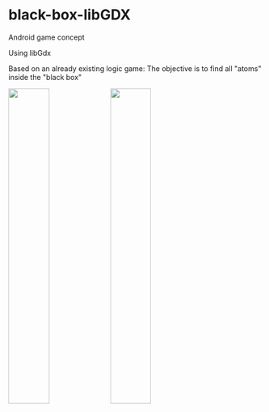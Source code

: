 # black-box-libGDX

Android game concept

Using libGdx

Based on an already existing logic game:
The objective is to find all "atoms" inside the "black box"

<img src="https://user-images.githubusercontent.com/20894161/178321603-52e863f7-fe9d-4cba-ba68-203db108b1fd.png" width="40%"><img src="https://user-images.githubusercontent.com/20894161/178322520-5864b0c1-1854-4b29-a121-c7633f753372.png" width="40%">
